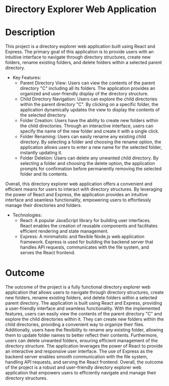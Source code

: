 # Directory Explorer Web Application

# Description
This project is a directory explorer web application built using React and Express. The primary goal of this application is to provide users with an intuitive interface to navigate through directory structures, create new folders, rename existing folders, and delete folders within a selected parent directory.

* Key Features:
  * Parent Directory View: Users can view the contents of the parent directory "C" including all its folders. The application provides an organized and user-friendly display of the directory structure.
  * Child Directory Navigation: Users can explore the child directories within the parent directory "C". By clicking on a specific folder, the application dynamically updates the view to display the contents of the selected directory.
  * Folder Creation: Users have the ability to create new folders within the child directories. Through an interactive interface, users can specify the name of the new folder and create it with a single click.
  * Folder Renaming:
Users can easily rename any existing child directory. By selecting a folder and choosing the rename option, the application allows users to enter a new name for the selected folder, instantly updating it.
  * Folder Deletion:
Users can delete any unwanted child directory. By selecting a folder and choosing the delete option, the application prompts for confirmation before permanently removing the selected folder and its contents.

Overall, this directory explorer web application offers a convenient and efficient means for users to interact with directory structures. By leveraging the power of React and Express, the application provides an intuitive interface and seamless functionality, empowering users to effortlessly manage their directories and folders.

* Technologies:
  * React: A popular JavaScript library for building user interfaces. React enables the creation of reusable components and facilitates efficient rendering and state management.
  * Express: A minimalistic and flexible Node.js web application framework. Express is used for building the backend server that handles API requests, communicates with the file system, and serves the React frontend.

# Outcome
The outcome of the project is a fully functional directory explorer web application that allows users to navigate through directory structures, create new folders, rename existing folders, and delete folders within a selected parent directory. The application is built using React and Express, providing a user-friendly interface and seamless functionality. With the implemented features, users can easily view the contents of the parent directory "C" and explore the child directories within it. They can create new folders within the child directories, providing a convenient way to organize their files. Additionally, users have the flexibility to rename any existing folder, allowing them to update folder names to better reflect their contents. Furthermore, users can delete unwanted folders, ensuring efficient management of the directory structure. The application leverages the power of React to provide an interactive and responsive user interface. The use of Express as the backend server enables smooth communication with the file system, handling API requests, and serving the React frontend. Overall, the outcome of the project is a robust and user-friendly directory explorer web application that empowers users to efficiently navigate and manage their directory structures.
